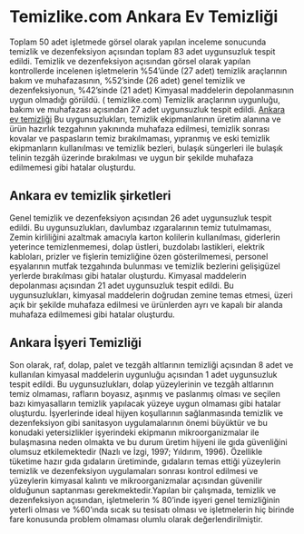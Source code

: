# Temizlike.com Ankara Ev Temizliği
Toplam 50 adet işletmede görsel olarak yapılan inceleme sonucunda temizlik ve dezenfeksiyon açısından toplam 83 adet uygunsuzluk tespit edildi. Temizlik ve dezenfeksiyon açısından görsel olarak yapılan kontrollerde incelenen işletmelerin %54’ünde (27 adet) temizlik araçlarının bakım ve muhafazasının, %52’sinde (26 adet) genel temizlik ve dezenfeksiyonun, %42’sinde (21 adet) Kimyasal maddelerin depolanmasının uygun olmadığı görüldü. ( temizlike.com)
Temizlik araçlarının uygunluğu, bakımı ve muhafazası açısından 27 adet uygunsuzluk tespit edildi. [Ankara ev temizliği](https://www.temizlike.com/ankara/) Bu uygunsuzlukları, temizlik ekipmanlarının üretim alanına ve ürün hazırlık tezgahının yakınında muhafaza edilmesi, temizlik sonrası kovalar ve paspasların temiz bırakılmaması, yıpranmış ve eski temizlik ekipmanların kullanılması ve temizlik bezleri, bulaşık süngerleri ile bulaşık telinin tezgâh üzerinde bırakılması ve uygun bir şekilde muhafaza edilmemesi gibi hatalar oluşturdu.
## Ankara ev temizlik şirketleri
Genel temizlik ve dezenfeksiyon açısından 26 adet uygunsuzluk tespit edildi. Bu uygunsuzlukları, davlumbaz ızgaralarının temiz tutulmaması, Zemin kirliliğini azaltmak amacıyla karton kolilerin kullanılması, giderlerin yeterince temizlenmemesi, dolap üstleri, buzdolabı lastikleri, elektrik kabloları, prizler ve fişlerin temizliğine özen gösterilmemesi, personel eşyalarının mutfak tezgahında bulunması ve temizlik bezlerini gelişigüzel yerlerde bırakılması gibi hatalar oluşturdu. Kimyasal maddelerin depolanması açısından 21 adet uygunsuzluk tespit edildi. Bu uygunsuzlukları, kimyasal maddelerin doğrudan zemine temas etmesi, üzeri açık bir şekilde muhafaza edilmesi ve ürünlerden ayrı ve kapalı bir alanda muhafaza edilmemesi gibi hatalar oluşturdu.
## Ankara İşyeri Temizliği
Son olarak, raf, dolap, palet ve tezgâh altlarının temizliği açısından 8 adet ve kullanılan kimyasal maddelerin uygunluğu açısından 1 adet uygunsuzluk tespit edildi. Bu uygunsuzlukları, dolap yüzeylerinin ve tezgâh altlarının temiz olmaması, rafların boyasız, aşınmış ve paslanmış olması ve seçilen bazı kimyasalların temizlik yapılacak yüzeye uygun olmaması gibi hatalar oluşturdu. İşyerlerinde ideal hijyen koşullarının sağlanmasında temizlik ve dezenfeksiyon gibi sanitasyon uygulamalarının önemi büyüktür ve bu konudaki yetersizlikler işyerindeki ekipmanın mikroorganizmalar ile bulaşmasına neden olmakta ve bu durum üretim hijyeni ile gıda güvenliğini olumsuz etkilemektedir (Nazlı ve İzgi, 1997; Yıldırım, 1996). Özellikle tüketime hazır gıda gıdaların üretiminde, gıdaların temas ettiği yüzeylerin temizlik ve dezenfeksiyon uygulamaları sonrası kontrol edilmesi ve yüzeylerin kimyasal kalıntı ve mikroorganizmalar açısından güvenilir olduğunun saptanması gerekmektedir.Yapılan bir çalışmada, temizlik ve dezenfeksiyon açısından, işletmelerin % 80’inde işyeri genel temizliğinin yeterli olması ve %60’ında sıcak su tesisatı olması ve işletmelerin hiç birinde fare konusunda problem olmaması olumlu olarak değerlendirilmiştir.
